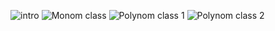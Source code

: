 ![intro](https://image.ibb.co/cEV6fA/1.png)
![Monom class](https://preview.ibb.co/eCn8tV/2.png)
![Polynom class 1](https://preview.ibb.co/j6re0A/3.png)
![Polynom class 2](https://preview.ibb.co/coMe0A/4.png)

